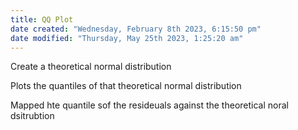 ```yaml
---
title: QQ Plot
date created: "Wednesday, February 8th 2023, 6:15:50 pm"
date modified: "Thursday, May 25th 2023, 1:25:20 am"
---
```


Create a theoretical normal distribution

Plots the quantiles of that theoretical normal distribution

Mapped hte quantile sof the resideuals against the theoretical noral dsitrubtion
